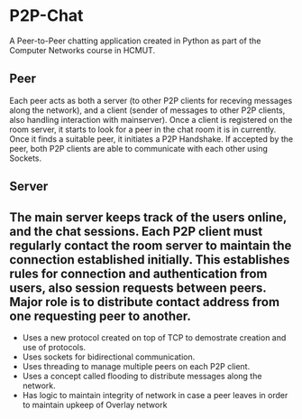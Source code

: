# P2P-Chat
A Peer-to-Peer chatting application created in Python as part of the Computer Networks course in HCMUT.

## Peer
Each peer acts as both a server (to other P2P clients for receving messages along the network), and a client (sender of messages to other P2P clients, also handling interaction with mainserver). Once a client is registered on the room server, it starts to look for a peer in the chat room it is in currently. Once it finds a suitable peer, it initiates a P2P Handshake. If accepted by the peer, both P2P clients are able to communicate with each other using Sockets.  

## Server  
The main server keeps track of the users online, and the chat sessions. Each P2P client must regularly contact the room server to maintain the connection established initially. This establishes rules for connection and authentication from users, also session requests between peers. Major role is to distribute contact address from one requesting peer to another.
---

* Uses a new protocol created on top of TCP to demostrate creation and use of protocols.
* Uses sockets for bidirectional communication. 
* Uses threading to manage multiple peers on each P2P client.
* Uses a concept called flooding to distribute messages along the network. 
* Has logic to maintain integrity of network in case a peer leaves in order to maintain upkeep of Overlay network

